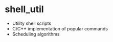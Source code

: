 # shell_util
* Utility shell scripts
* C/C++ implementation of popular commands
* Scheduling algorithms
